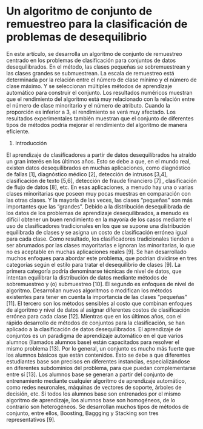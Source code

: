 # Un algoritmo de conjunto de remuestreo para la clasificación de problemas de desequilibrio

En este artículo, se desarrolla un algoritmo de conjunto de remuestreo centrado en los problemas de clasificación para conjuntos de datos desequilibrados. En el método, las clases pequeñas se sobremuestrean y las clases grandes se submuestrean. La escala de remuestreo está determinada por la relación entre el número de clase mínimo y el número de clase máximo. Y se seleccionan múltiples métodos de aprendizaje automático para construir el conjunto. Los resultados numéricos muestran que el rendimiento del algoritmo está muy relacionado con la relación entre el número de clase minoritario y el número de atributo. Cuando la proporción es inferior a 3, el rendimiento se verá muy afectado. Los resultados experimentales también muestran que el conjunto de diferentes tipos de métodos podría mejorar el rendimiento del algoritmo de manera eficiente.

1. Introducción 

El aprendizaje de clasificadores a partir de datos desequilibrados ha atraído un gran interés en los últimos años. Esto se debe a que, en el mundo real, existen datos desequilibrados en muchas aplicaciones, como diagnóstico de fallas [1], diagnóstico médico [2], detección de intrusos [3,4], clasificación de texto [5,6], detección de fraude financiero [7] , clasificación de flujo de datos [8], etc. En esas aplicaciones, a menudo hay una o varias clases minoritarias que poseen muy pocas muestras en comparación con las otras clases. Y la mayoría de las veces, las clases “pequeñas” son más importantes que las “grandes”. Debido a la distribución desequilibrada de los datos de los problemas de aprendizaje desequilibrados, a menudo es difícil obtener un buen rendimiento en la mayoría de los casos mediante el uso de clasificadores tradicionales en los que se supone una distribución equilibrada de clases y se asigna un costo de clasificación errónea igual para cada clase. Como resultado, los clasificadores tradicionales tienden a ser abrumados por las clases mayoritarias e ignoran las minoritarias, lo que no es aceptable en muchas aplicaciones reales [9]. Se han desarrollado muchos enfoques para abordar este problema, que podrían dividirse en tres categorías según el estilo para tratar el desequilibrio de clases [9]. La primera categoría podría denominarse técnicas de nivel de datos, que intentan equilibrar la distribución de datos mediante métodos de sobremuestreo y (o) submuestreo [10]. El segundo es enfoques de nivel de algoritmo. Desarrollan nuevos algoritmos o modifican los métodos existentes para tener en cuenta la importancia de las clases "pequeñas" [11]. El tercero son los métodos sensibles al costo que combinan enfoques de algoritmo y nivel de datos al asignar diferentes costos de clasificación errónea para cada clase [12]. Mientras que en los últimos años, con el rápido desarrollo de métodos de conjuntos para la clasificación, se han aplicado a la clasificación de datos desequilibrados. El aprendizaje de conjuntos es un paradigma de aprendizaje automático en el que varios alumnos (llamados alumnos base) están capacitados para resolver el mismo problema [13]. Por lo general, un conjunto es mucho más fuerte que los alumnos básicos que están contenidos. Esto se debe a que diferentes estudiantes base son precisos en diferentes instancias, especializándose en diferentes subdominios del problema, para que puedan complementarse entre sí [13]. Los alumnos base se generan a partir del conjunto de entrenamiento mediante cualquier algoritmo de aprendizaje automático, como redes neuronales, máquinas de vectores de soporte, árboles de decisión, etc. Si todos los alumnos base son entrenados por el mismo algoritmo de aprendizaje, los alumnos base son homogéneos, de lo contrario son heterogéneos. Se desarrollan muchos tipos de métodos de conjunto, entre ellos, Boosting, Baggging y Stacking son tres representativos [9].



